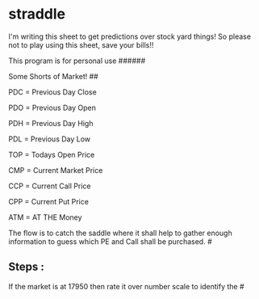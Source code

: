 # straddle
I'm writing this sheet to get predictions over stock yard things! So please not to play using this sheet, save your bills!! 

This program is for personal use ######

Some Shorts of Market! ##


PDC  = Previous Day Close

PDO  = Previous Day Open 

PDH  = Previous Day High 

PDL  = Previous Day Low 

TOP  = Todays Open Price 

CMP  = Current Market Price

CCP  = Current Call Price

CPP  = Current Put Price

ATM  = AT THE Money

The flow is to catch the saddle where it shall help to gather enough information to guess which PE and Call shall be purchased. #

## Steps : ##
If the  market is at 17950 then rate it over number scale to identify the #
